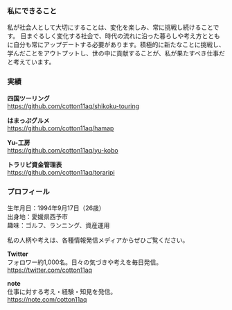 ### 私にできること  

私が社会人として大切にすることは、変化を楽しみ、常に挑戦し続けることです。
目まぐるしく変化する社会で、時代の流れに沿った暮らしや考え方とともに自分も常にアップデートする必要があります。積極的に新たなことに挑戦し、学んだことをアウトプットし、世の中に貢献することが、私が果たすべき仕事だと考えています。

### 実績

<strong>四国ツーリング</strong>  
<https://github.com/cotton11aq/shikoku-touring>

<strong>はまっぷグルメ</strong>  
<https://github.com/cotton11aq/hamap>

<strong>Yu-工房</strong>  
<https://github.com/cotton11aq/yu-kobo>

<strong>トラリピ資金管理表</strong>  
<https://github.com/cotton11aq/toraripi>


### プロフィール

生年月日：1994年9月17日（26歳）  
出身地：愛媛県西予市  
趣味：ゴルフ、ランニング、資産運用

私の人柄や考えは、各種情報発信メディアからぜひご覧ください。  

<strong>Twitter</strong>  
フォロワー約1,000名。日々の気づきや考えを毎日発信。  
<https://twitter.com/cotton11aq>

<strong>note</strong>  
仕事に対する考え・経験・知見を発信。  
<https://note.com/cotton11aq>
